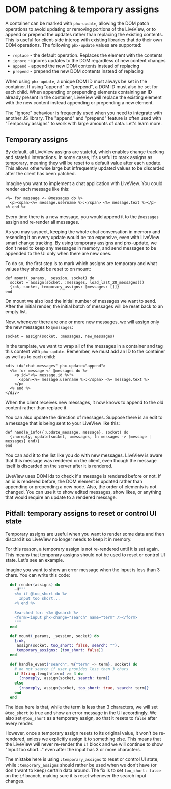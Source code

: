 # DOM patching & temporary assigns

A container can be marked with `phx-update`, allowing the DOM patch
operations to avoid updating or removing portions of the LiveView, or to append
or prepend the updates rather than replacing the existing contents. This
is useful for client-side interop with existing libraries that do their
own DOM operations. The following `phx-update` values are supported:

  * `replace` - the default operation. Replaces the element with the contents
  * `ignore` - ignores updates to the DOM regardless of new content changes
  * `append` - append the new DOM contents instead of replacing
  * `prepend` - prepend the new DOM contents instead of replacing

When using `phx-update`, a unique DOM ID must always be set in the
container. If using "append" or "prepend", a DOM ID must also be set
for each child. When appending or prepending elements containing an
ID already present in the container, LiveView will replace the existing
element with the new content instead appending or prepending a new
element.

The "ignore" behaviour is frequently used when you need to integrate
with another JS library. The "append" and "prepend" feature is often
used with "Temporary assigns" to work with large amounts of data. Let's
learn more.

## Temporary assigns

By default, all LiveView assigns are stateful, which enables change
tracking and stateful interactions. In some cases, it's useful to mark
assigns as temporary, meaning they will be reset to a default value after
each update. This allows otherwise large but infrequently updated values
to be discarded after the client has been patched.

Imagine you want to implement a chat application with LiveView. You
could render each message like this:

    <%= for message <- @messages do %>
      <p><span><%= message.username %>:</span> <%= message.text %></p>
    <% end %>

Every time there is a new message, you would append it to the `@messages`
assign and re-render all messages.

As you may suspect, keeping the whole chat conversation in memory
and resending it on every update would be too expensive, even with
LiveView smart change tracking. By using temporary assigns and phx-update,
we don't need to keep any messages in memory, and send messages to be
appended to the UI only when there are new ones.

To do so, the first step is to mark which assigns are temporary and
what values they should be reset to on mount:

    def mount(_params, _session, socket) do
      socket = assign(socket, :messages, load_last_20_messages())
      {:ok, socket, temporary_assigns: [messages: []]}
    end

On mount we also load the initial number of messages we want to
send. After the initial render, the initial batch of messages will
be reset back to an empty list.

Now, whenever there are one or more new messages, we will assign
only the new messages to `@messages`:

    socket = assign(socket, :messages, new_messages)

In the template, we want to wrap all of the messages in a container
and tag this content with `phx-update`. Remember, we must add an ID
to the container as well as to each child:

    <div id="chat-messages" phx-update="append">
      <%= for message <- @messages do %>
        <p id="<%= message.id %>">
          <span><%= message.username %>:</span> <%= message.text %>
        </p>
      <% end %>
    </div>

When the client receives new messages, it now knows to append to the
old content rather than replace it.

You can also update the direction of messages. Suppose there is an edit to a message
that is being sent to your LiveView like this:

    def handle_info({:update_message, message}, socket) do
      {:noreply, update(socket, :messages, fn messages -> [message | messages] end)}
    end
    
You can add it to the list like you do with new messages. LiveView is aware that this
message was rendered on the client, even though the message itself is discarded on the 
server after it is rendered.

LiveView uses DOM ids to check if a message is rendered before or not. If an id is 
rendered before, the DOM element is updated rather than appending or prepending a new node. 
Also, the order of elements is not changed. You can use it to show edited messages, show likes, or
anything that would require an update to a rendered message.

## Pitfall: temporary assigns to reset or control UI state

Temporary assigns are useful when you want to render some data and
then discard it so LiveView no longer needs to keep it in memory.

For this reason, a temporary assign is not re-rendered until it is
set again. This means that temporary assigns should not be used to
reset or control UI state. Let's see an example.

Imagine you want to show an error message when the input is less than
3 chars. You can write this code:

```elixir
  def render(assigns) do
    ~H"""
    <%= if @too_short do %>
      Input too short...
    <% end %>

    Searched for: <%= @search %>
    <form><input phx-change="search" name="term" /></form>
    """
  end

  def mount(_params, _session, socket) do
    {:ok,
     assign(socket, too_short: false, search: ""),
     temporary_assigns: [too_short: false]}
  end

  def handle_event("search", %{"term" => term}, socket) do
    # do not search if user provides less then 3 chars
    if String.length(term) >= 3 do
      {:noreply, assign(socket, search: term)}
    else
      {:noreply, assign(socket, too_short: true, search: term)}
    end
  end
```

The idea here is that, while the term is less than 3 characters,
we will set `@too_short` to true and show an error message in the
UI accordingly. We also set `@too_short` as a temporary assign,
so that it resets to `false` after every render.

However, once a temporary assign resets to its original value,
it won't be re-rendered, unless we explicitly assign it to something
else. This means that the LiveView will never re-render the
`if` block and we will continue to show "Input too short..." even
after the input has 3 or more characters.

The mistake here is using `:temporary_assigns` to reset or control
UI state, while `:temporary_assigns` should rather be used when we
don't have (or don't want to keep) certain data around. The fix is
to set `too_short: false` on the `if` branch, making sure it is
reset whenever the search input changes.
